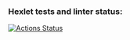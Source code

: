 ### Hexlet tests and linter status:
[![Actions Status](https://github.com/JohnZoidy/frontend-project-lvl2/workflows/hexlet-check/badge.svg)](https://github.com/JohnZoidy/frontend-project-lvl2/actions)